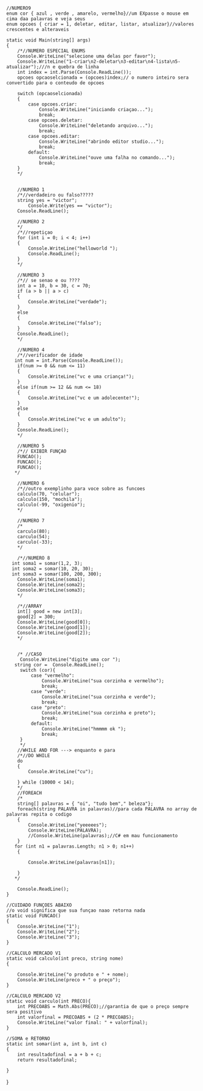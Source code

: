     //NUMERO9
    enum cor { azul , verde , amarelo, vermelho}//um EXpasse o mouse em cima daa palavras e veja seus
    enum opcoes { criar = 1, deletar, editar, listar, atualizar}//valores crescentes e alteraveis
    
    static void Main(string[] args)
    {
        /*//NUMERO ESPECIAL ENUMS
        Console.WriteLine("selecione uma delas por favor");
        Console.WriteLine("1-criar\n2-deletar\n3-editar\n4-lista\n5-atualizar");///n e quebra de linha
        int index = int.Parse(Console.ReadLine());
        opcoes opcaoselcionada = (opcoes)index;// o numero inteiro sera convertido para o conteudo de opcoes
        
        switch (opcaoselcionada)
        {
            case opcoes.criar:
                Console.WriteLine("iniciando criaçao...");
                break;
            case opcoes.deletar:
                Console.WriteLine("deletando arquivo...");
                break;
            case opcoes.editar:
                Console.WriteLine("abrindo editor studio...");
                break;
            default:
                Console.WriteLine("ouve uma falha no comando...");
                break;
        }
        */


        //NUMERO 1
        /*//verdadeiro ou falso?????
        string yes = "victor";  
            Console.Write(yes == "victor");
        Console.ReadLine();

        //NUMERO 2
        */
        /*//repetiçao
        for (int i = 0; i < 4; i++) 
        {
            Console.WriteLine("helloworld ");
            Console.ReadLine();
        }
        */

        //NUMERO 3
        /*// se senao e ou ????
        int a = 10, b = 30, c = 70;
        if (a > b || a > c)
        {
            Console.WriteLine("verdade");
        }
        else
        {
            Console.WriteLine("falso");
        }
        Console.ReadLine();
        */

        //NUMERO 4
        /*//verificador de idade
       int num = int.Parse(Console.ReadLine());
        if(num >= 0 && num <= 11)
        {
            Console.WriteLine("vc e uma criança!");
        }
        else if(num >= 12 && num <= 18)
        {
            Console.WriteLine("vc e um adolecente!");
        }
        else
        {
            Console.WriteLine("vc e um adulto");
        }
        Console.ReadLine();
        */

        //NUMERO 5
        /*// EXIBIR FUNÇAO 
        FUNCAO();
        FUNCAO();
        FUNCAO();
       */

        //NUMERO 6
        /*//outro exemplinho para voce sobre as funcoes
        calculo(70, "celular");
        calculo(150, "mochila");
        calculo(-99, "oxigenio");
        */

        //NUMERO 7
        /*
        carculo(80);
        carculo(54);
        carculo(-33);
        */

        /*//NUMERO 8
      int soma1 = somar(1,2, 3);
      int soma2 = somar(10, 20, 30);
      int soma3 = somar(100, 200, 300);
        Console.WriteLine(soma1);
        Console.WriteLine(soma2);
        Console.WriteLine(soma3);
        */

        /*//ARRAY
        int[] good = new int[3];
        good[2] = 300;
        Console.WriteLine(good[0]);
        Console.WriteLine(good[1]);
        Console.WriteLine(good[2]);
        */


        /* //CASO
         Console.WriteLine("digite uma cor ");
       string cor =  Console.ReadLine();
         switch (cor){
             case "vermelho":
                 Console.WriteLine("sua corzinha e vermelho");
                 break;
             case "verde":
                 Console.WriteLine("sua corzinha e verde");
                 break;
             case "preto":
                 Console.WriteLine("sua corzinha e preto");
                 break;
             default:
                 Console.WriteLine("hmmmm ok ");
                 break;
         }
         */
        //WHILE AND FOR ---> enquanto e para
        /*//DO WHILE
        do
        {
            Console.WriteLine("cu");

        } while (10000 < 14);
        */
        //FOREACH
        /*
        string[] palavras = { "oi", "tudo bem"," beleza"};
        foreach(string PALAVRA in palavras)//para cada PALAVRA no array de palavras repita o codigo
        {
            Console.WriteLine("yeeeees");
            Console.WriteLine(PALAVRA);
            //Console.WriteLine(palavras);//C# em mau funcionamento
        }
       for (int n1 = palavras.Length; n1 > 0; n1++)
        {
            
            Console.WriteLine(palavras[n1]);
            
        }
       */

        Console.ReadLine();
    }

    //CUIDADO FUNÇOES ABAIXO
    //o void significa que sua funçao naao retorna nada
    static void FUNCAO()
    {
        Console.WriteLine("1");
        Console.WriteLine("2");
        Console.WriteLine("3");
    }

    //CALCULO MERCADO V1
    static void calculo(int preco, string nome)
    {
        
        Console.WriteLine("o produto e " + nome);
        Console.WriteLine(preco + " o preço");  
    }

    //CALCULO MERCADO V2
    static void carculo(int PRECO){
        int PRECOABS = Math.Abs(PRECO);//garantia de que o preço sempre sera positivo
        int valorfinal = PRECOABS + (2 * PRECOABS);
        Console.WriteLine("valor final: " + valorfinal);
    }

    //SOMA e RETORNO
    static int somar(int a, int b, int c)
    {
        int resultadofinal = a + b + c;
        return resultadofinal;
    
    }
}

